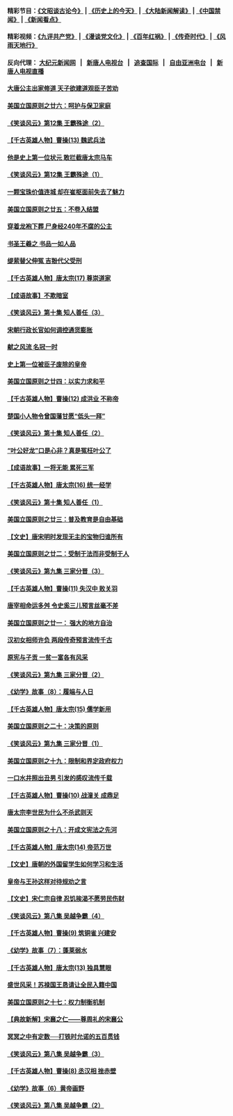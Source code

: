 #### 精彩节目：[《文昭谈古论今》](http://155.138.205.71/wenzhao) | [《历史上的今天》](http://155.138.205.71/today-in-history) | [《大陆新闻解读》](http://155.138.205.71/ntdtv-comedy) | [《中国禁闻》](http://155.138.205.71/ntdtv-news) | [《新闻看点》](http://155.138.205.71/news-insight) 

 #### 精彩视频：[《九评共产党》](http://155.138.205.71:10000/videos/jiuping) | [《漫谈党文化》](http://155.138.205.71:10000/videos/mtdwh) | [《百年红祸》](http://155.138.205.71:10000/videos/bnhh) | [《传奇时代》](http://155.138.205.71:10000/videos/legend) | [《风雨天地行》](http://155.138.205.71:10000/videos/fytdx) 

 #### 反向代理： [大纪元新闻网](http://155.138.205.71:10080/) &nbsp;&nbsp;|&nbsp;&nbsp; [新唐人电视台](http://155.138.205.71:8000/) &nbsp;&nbsp;|&nbsp;&nbsp; [追查国际](http://155.138.205.71:10010/) &nbsp;&nbsp;|&nbsp;&nbsp; [自由亚洲电台](http://155.138.205.71:9800/) &nbsp;&nbsp;|&nbsp;&nbsp; [新唐人电视直播](http://155.138.205.71/) 

#### [大唐公主出家修道 天子欲建道观臣子苦劝](../pages/nsc975/n11053988.md?t=02241237) 

#### [美国立国原则之廿六：呵护与保卫家庭](../pages/nsc975/n11056028.md?t=02241237) 

#### [《笑谈风云》第12集 王霸殊途（2）](../pages/nsc975/n11058661.md?t=02241237) 

#### [【千古英雄人物】曹操(13) 魏武兵法](../pages/nsc975/n7783342.md?t=02241237) 

#### [他是史上第一位状元 敢拦截唐太宗马车](../pages/nsc975/n11064238.md?t=02241237) 

#### [《笑谈风云》第12集 王霸殊途（1）](../pages/nsc975/n11058612.md?t=02241237) 

#### [一颗宝珠价值连城 却在崔枢面前失去了魅力](../pages/nsc975/n11049666.md?t=02241237) 

#### [美国立国原则之廿五：不卷入结盟](../pages/nsc975/n11049916.md?t=02241237) 

#### [穿着龙袍下葬 尸身经240年不腐的公主](../pages/nsc975/n11058573.md?t=02241237) 

#### [书圣王羲之 书品一如人品](../pages/nsc975/n10961724.md?t=02241237) 

#### [缇萦替父伸冤 吉翂代父受刑](../pages/nsc975/n3780463.md?t=02241237) 

#### [【千古英雄人物】唐太宗(17) 尊崇道家](../pages/nsc975/n8046261.md?t=02241237) 

#### [【成语故事】不欺暗室](../pages/nsc975/n11056002.md?t=02241237) 

#### [《笑谈风云》第十集 知人善任（3）](../pages/nsc975/n11044990.md?t=02241237) 

#### [宋朝行政长官如何调控通货膨胀](../pages/nsc975/n11055933.md?t=02241237) 

#### [献之风流 名冠一时](../pages/nsc975/n11011196.md?t=02241237) 

#### [史上第一位被臣子废除的皇帝](../pages/nsc975/n11053637.md?t=02241237) 

#### [美国立国原则之廿四：以实力求和平](../pages/nsc975/n11046955.md?t=02241237) 

#### [【千古英雄人物】曹操(12) 成洪业 不称帝](../pages/nsc975/n7783338.md?t=02241237) 

#### [楚国小人物令曾国藩甘愿“低头一拜”](../pages/nsc975/n11013087.md?t=02241237) 

#### [《笑谈风云》第十集 知人善任（2）](../pages/nsc975/n11044937.md?t=02241237) 

#### [“叶公好龙”口是心非？真是冤枉叶公了](../pages/nsc975/n11008777.md?t=02241237) 

#### [【成语故事】一将无能 累死三军](../pages/nsc975/n11046538.md?t=02241237) 

#### [【千古英雄人物】唐太宗(16) 统一经学](../pages/nsc975/n8046259.md?t=02241237) 

#### [《笑谈风云》第十集 知人善任（1）](../pages/nsc975/n11032532.md?t=02241237) 

#### [美国立国原则之廿三：普及教育是自由基础](../pages/nsc975/n11044655.md?t=02241237) 

#### [【文史】唐宋明时发现无主的宝物归谁所有](../pages/nsc975/n11036075.md?t=02241237) 

#### [美国立国原则之廿二：受制于法而非受制于人](../pages/nsc975/n11038266.md?t=02241237) 

#### [《笑谈风云》第九集 三家分晋（3）](../pages/nsc975/n11028646.md?t=02241237) 

#### [【千古英雄人物】曹操(11) 失汉中 败关羽](../pages/nsc975/n7783328.md?t=02241237) 

#### [唐宰相命运多舛 令史奚三儿预言丝毫不差](../pages/nsc975/n334750.md?t=02241237) 

#### [美国立国原则之廿一： 强大的地方自治](../pages/nsc975/n11036069.md?t=02241237) 

#### [汉初女相师许负 两段传奇预言流传千古](../pages/nsc975/n11035453.md?t=02241237) 

#### [原宪与子贡 一贫一富各有风采](../pages/nsc975/n11013094.md?t=02241237) 

#### [《笑谈风云》第九集 三家分晋（2）](../pages/nsc975/n11028610.md?t=02241237) 

#### [《幼学》故事（8）：履端与人日](../pages/nsc975/n10990550.md?t=02241237) 

#### [【千古英雄人物】唐太宗(15) 儒学新用](../pages/nsc975/n8046225.md?t=02241237) 

#### [美国立国原则之二十：决策的原则](../pages/nsc975/n11034691.md?t=02241237) 

#### [《笑谈风云》第九集 三家分晋（1）](../pages/nsc975/n11028591.md?t=02241237) 

#### [美国立国原则之十九：限制和界定政府权力](../pages/nsc975/n11023895.md?t=02241237) 

#### [一口水井照出丑男 引发的感叹流传千载](../pages/nsc975/n11004598.md?t=02241237) 

#### [【千古英雄人物】曹操(10) 战潼关 成鼎足](../pages/nsc975/n7779963.md?t=02241237) 

#### [唐太宗李世民为什么不杀武则天](../pages/nsc975/n11034040.md?t=02241237) 

#### [美国立国原则之十八：开成文宪法之先河](../pages/nsc975/n11008526.md?t=02241237) 

#### [【千古英雄人物】唐太宗(14) 帝范万世](../pages/nsc975/n8034234.md?t=02241237) 

#### [【文史】唐朝的外国留学生如何学习和生活](../pages/nsc975/n11010825.md?t=02241237) 

#### [皇帝与王孙这样对待规劝之言](../pages/nsc975/n10994666.md?t=02241237) 

#### [【文史】宋仁宗自律 忍饥挨渴不愿劳民伤财](../pages/nsc975/n10997349.md?t=02241237) 

#### [《笑谈风云》第八集 吴越争霸（4）](../pages/nsc975/n11010924.md?t=02241237) 

#### [【千古英雄人物】曹操(9) 筑铜雀 兴建安](../pages/nsc975/n7662497.md?t=02241237) 

#### [《幼学》故事（7）：蓬莱弱水](../pages/nsc975/n10990547.md?t=02241237) 

#### [【千古英雄人物】唐太宗(13) 独具慧眼](../pages/nsc975/n8034179.md?t=02241237) 

#### [盛世风采！苏禄国王恳请让全民入籍中国](../pages/nsc975/n10992284.md?t=02241237) 

#### [美国立国原则之十七：权力制衡机制](../pages/nsc975/n11002624.md?t=02241237) 

#### [【典故新解】宋襄之仁——尊周礼的宋襄公](../pages/nsc975/n11018653.md?t=02241237) 

#### [冥冥之中有定数──打铁时允诺的五百贯钱](../pages/nsc975/n334213.md?t=02241237) 

#### [《笑谈风云》第八集 吴越争霸（3）](../pages/nsc975/n11010889.md?t=02241237) 

#### [【千古英雄人物】曹操(8) 丞汉相 挫赤壁](../pages/nsc975/n7662490.md?t=02241237) 

#### [《幼学》故事（6）黄帝画野](../pages/nsc975/n10990546.md?t=02241237) 

#### [《笑谈风云》第八集 吴越争霸（2）](../pages/nsc975/n10996834.md?t=02241237) 

